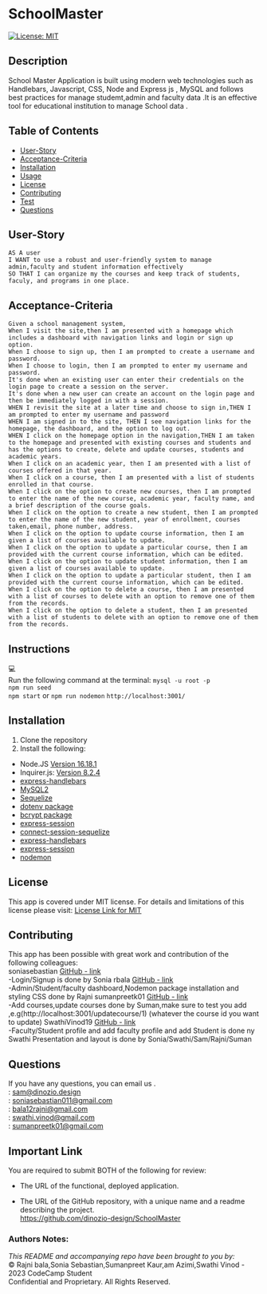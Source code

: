 # SchoolMaster

[![License: MIT](https://img.shields.io/badge/License-MIT-lightblue.svg)](https://opensource.org/licenses/MIT)

## Description
 School Master Application is built using modern web technologies such as  Handlebars, Javascript, CSS, Node and Express js
, MySQL and follows best practices for manage studemt,admin and faculty data .It is an effective tool for educational institution to manage School data .

## Table of Contents
- [User-Story](#user-story)
- [Acceptance-Criteria](#acceptance-criteria)
- [Installation](#installation)
- [Usage](#usage)
- [License](#license)
- [Contributing](#contributing)
- [Test](#test)
- [Questions](#questions)

## User-Story

```
AS A user
I WANT to use a robust and user-friendly system to manage admin,faculty and student information effectively
SO THAT I can organize my the courses and keep track of students, faculy, and programs in one place.
```


## Acceptance-Criteria

```
Given a school management system,
When I visit the site,then I am presented with a homepage which includes a dashboard with navigation links and login or sign up option.
When I choose to sign up, then I am prompted to create a username and password.
When I choose to login, then I am prompted to enter my username and password.
It's done when an existing user can enter their credentials on the login page to create a session on the server.
It's done when a new user can create an account on the login page and then be immediately logged in with a session.
WHEN I revisit the site at a later time and choose to sign in,THEN I am prompted to enter my username and password
WHEN I am signed in to the site, THEN I see navigation links for the homepage, the dashboard, and the option to log out.
WHEN I click on the homepage option in the navigation,THEN I am taken to the homepage and presented with existing courses and students and has the options to create, delete and update courses, students and academic years.
When I click on an academic year, then I am presented with a list of courses offered in that year.
When I click on a course, then I am presented with a list of students enrolled in that course.
When I click on the option to create new courses, then I am prompted to enter the name of the new course, academic year, faculty name, and a brief description of the course goals.
When I click on the option to create a new student, then I am prompted to enter the name of the new student, year of enrollment, courses taken,email, phone number, address.
When I click on the option to update course information, then I am given a list of courses available to update.
When I click on the option to update a particular course, then I am provided with the current course information, which can be edited.
When I click on the option to update student information, then I am given a list of courses available to update.
When I click on the option to update a particular student, then I am provided with the current course information, which can be edited.
When I click on the option to delete a course, then I am presented with a list of courses to delete with an option to remove one of them from the records.
When I click on the option to delete a student, then I am presented with a list of students to delete with an option to remove one of them from the records.
```

## Instructions
💻   
Run the following command at the terminal:
`mysql -u root -p` <br>
`npm run seed` <br>
`npm start` or 
`npm run nodemon`
`http://localhost:3001/`



## Installation
1. Clone the repository
2. Install the following: 
- Node.JS [Version 16.18.1](https://nodejs.org/en/blog/release/v16.18.1/)
- Inquirer.js: [Version 8.2.4](https://www.npmjs.com/package/inquirer/v/8.2.4)
- [express-handlebars](https://www.npmjs.com/package/express-handlebars)
- [MySQL2](https://www.npmjs.com/package/mysql2)
- [Sequelize](https://www.npmjs.com/package/sequelize) 
- [dotenv package](https://www.npmjs.com/package/dotenv) 
- [bcrypt package](https://www.npmjs.com/package/bcrypt)
- [express-session](https://www.npmjs.com/package/express-session)
- [connect-session-sequelize](https://www.npmjs.com/package/connect-session-sequelize)
-  [express-handlebars](https://www.npmjs.com/package/express-handlebars)
- [express-session](https://www.npmjs.com/package/express-session)
- [nodemon](https://www.npmjs.com/package/nodemon)

## License
This app is covered under MIT license. For details and limitations of this license please visit:
[License Link for MIT](https://opensource.org/licenses/MIT)


## Contributing
This app has been possible with great work and contribution of the following colleagues:<br>
    soniasebastian [GitHub - link](https://github.com/soniasebastian)<br>-Login/Signup is done by Sonia
     rbala [GitHub - link](https://github.com/rbala16)<br>-Admin/Student/faculty dashboard,Nodemon  package installation and styling CSS done by Rajni
    sumanpreetk01 [GitHub - link](https://github.com/sumanpreetk01)<br>-Add courses,update courses done by Suman,make sure to test you add ,e.g(http://localhost:3001/updatecourse/1) (whatever the course id you want to update)
    SwathiVinod19 [GitHub - link](https://github.com/SwathiVinod19)<br>-Faculty/Student profile and add faculty profile and add Student is done ny Swathi
    Presentation and layout is done by Sonia/Swathi/Sam/Rajni/Suman




## Questions
If you have any questions, you can email us .<br>
  : <sam@dinozio.design><br>
  : <soniasebastian011@gmail.com><br>
  : <bala12rajni@gmail.com><br>
  : <swathi.vinod@gmail.com><br>
  : <sumanpreetk01@gmail.com>

 ## Important Link

You are required to submit BOTH of the following for review:

* The URL of the functional, deployed application.<br>


* The URL of the GitHub repository, with a unique name and a readme describing the project.<br>
https://github.com/dinozio-design/SchoolMaster<br>


### Authors Notes: 
  _This README and accompanying repo have been brought to you by:_<br>© Rajni bala,Sonia Sebastian,Sumanpreet Kaur,am Azimi,Swathi Vinod - 2023 CodeCamp Student<br>Confidential and Proprietary. All Rights Reserved.